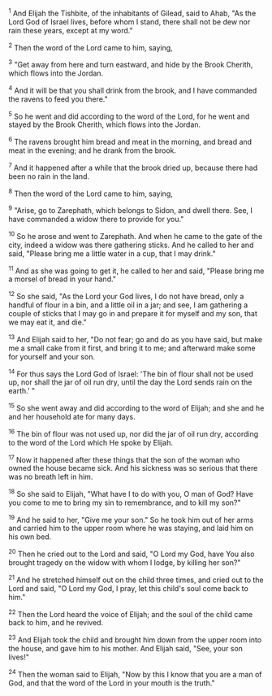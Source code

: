 <sup>1</sup> 
And Elijah the Tishbite, of the inhabitants of Gilead, said to Ahab, "As the Lord God of Israel lives, before whom I stand, there shall not be dew nor rain these years, except at my word." 

<sup>2</sup> 
Then the word of the Lord came to him, saying, 

<sup>3</sup> 
"Get away from here and turn eastward, and hide by the Brook Cherith, which flows into the Jordan. 

<sup>4</sup> 
And it will be that you shall drink from the brook, and I have commanded the ravens to feed you there." 

<sup>5</sup> 
So he went and did according to the word of the Lord, for he went and stayed by the Brook Cherith, which flows into the Jordan. 

<sup>6</sup> 
The ravens brought him bread and meat in the morning, and bread and meat in the evening; and he drank from the brook. 

<sup>7</sup> 
And it happened after a while that the brook dried up, because there had been no rain in the land.

<sup>8</sup> 
Then the word of the Lord came to him, saying, 

<sup>9</sup> 
"Arise, go to Zarephath, which belongs to Sidon, and dwell there. See, I have commanded a widow there to provide for you." 

<sup>10</sup> 
So he arose and went to Zarephath. And when he came to the gate of the city, indeed a widow was there gathering sticks. And he called to her and said, "Please bring me a little water in a cup, that I may drink." 

<sup>11</sup> 
And as she was going to get it, he called to her and said, "Please bring me a morsel of bread in your hand." 

<sup>12</sup> 
So she said, "As the Lord your God lives, I do not have bread, only a handful of flour in a bin, and a little oil in a jar; and see, I am gathering a couple of sticks that I may go in and prepare it for myself and my son, that we may eat it, and die." 

<sup>13</sup> 
And Elijah said to her, "Do not fear; go and do as you have said, but make me a small cake from it first, and bring it to me; and afterward make some for yourself and your son. 

<sup>14</sup> 
For thus says the Lord God of Israel: 'The bin of flour shall not be used up, nor shall the jar of oil run dry, until the day the Lord sends rain on the earth.' " 

<sup>15</sup> 
So she went away and did according to the word of Elijah; and she and he and her household ate for many days. 

<sup>16</sup> 
The bin of flour was not used up, nor did the jar of oil run dry, according to the word of the Lord which He spoke by Elijah.

<sup>17</sup> 
Now it happened after these things that the son of the woman who owned the house became sick. And his sickness was so serious that there was no breath left in him. 

<sup>18</sup> 
So she said to Elijah, "What have I to do with you, O man of God? Have you come to me to bring my sin to remembrance, and to kill my son?" 

<sup>19</sup> 
And he said to her, "Give me your son." So he took him out of her arms and carried him to the upper room where he was staying, and laid him on his own bed. 

<sup>20</sup> 
Then he cried out to the Lord and said, "O Lord my God, have You also brought tragedy on the widow with whom I lodge, by killing her son?" 

<sup>21</sup> 
And he stretched himself out on the child three times, and cried out to the Lord and said, "O Lord my God, I pray, let this child's soul come back to him." 

<sup>22</sup> 
Then the Lord heard the voice of Elijah; and the soul of the child came back to him, and he revived. 

<sup>23</sup> 
And Elijah took the child and brought him down from the upper room into the house, and gave him to his mother. And Elijah said, "See, your son lives!" 

<sup>24</sup> 
Then the woman said to Elijah, "Now by this I know that you are a man of God, and that the word of the Lord in your mouth is the truth."